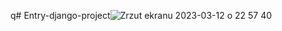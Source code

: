 q# Entry-django-project![Zrzut ekranu 2023-03-12 o 22 57 40](https://user-images.githubusercontent.com/105457421/224576130-0c2569ea-04aa-46ea-bb17-6630116b6559.png)
